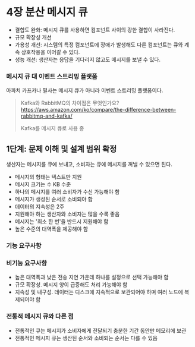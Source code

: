 # 4장 분산 메시지 큐

- 결합도 완화: 메시지 큐를 사용하면 컴포넌트 사이의 강한 결합이 사라진다.  
- 규모 확장성 개선
- 가용성 개선: 시스템의 특정 컴포넌트에 장애가 발생해도 다른 컴포넌트는 큐와 계속 상호작용을 이어갈 수 있다.  
- 성능 개선: 생산자는 응답을 기다리지 않고도 메시지를 보낼 수 있다.  

### 메시지 큐 대 이벤트 스트리밍 플랫폼

아파치 카프카나 펄사는 메시지 큐가 아니라 이벤트 스트리밍 플랫폼이다.  

> Kafka와 RabbitMQ의 차이점은 무엇인가요?
> https://aws.amazon.com/ko/compare/the-difference-between-rabbitmq-and-kafka/
>
> Kafka를 메시지 큐로 사용 중  

## 1단계: 문제 이해 및 설계 범위 확정

생산자는 메시지를 큐에 보내고, 소비자는 큐에 메시지를 꺼낼 수 있으면 된다.  

- 메시지의 형태는 텍스트만 지원
- 메시지 크기는 수 KB 수준
- 하나의 메시지를 여러 소비자가 수신 가능해야 함
- 메시지가 생성된 순서로 소비되야 함
- 데이터의 지속성은 2주
- 지원해야 하는 생산자와 소비자는 많을 수록 좋음
- 메시지는 '최소 한 번'을 반드시 지원해야 함
- 높은 수준의 대역폭을 제공해야 함

### 기능 요구사항

### 비기능 요구사항

- 높은 대역폭과 낮은 전송 지연 가운데 하나를 설정으로 선택 가능해야 함
- 규모 확장성. 메시지 양이 급증해도 처리 가능해야 함
- 지속성 및 내구성. 데이터는 디스크에 지속적으로 보관되어야 하며 여러 노드에 복제되어야 함

### 전통적 메시지 큐와 다른 점

- 전통적인 큐는 메시지가 소비자에게 전달되기 충분한 기간 동안만 메모리에 보관
- 전통적인 메시지 큐는 생산된 순서와 소비되는 순서는 다를 수 있음



